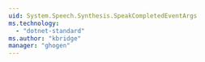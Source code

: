 ```yaml
---
uid: System.Speech.Synthesis.SpeakCompletedEventArgs
ms.technology: 
  - "dotnet-standard"
ms.author: "kbridge"
manager: "ghogen"
---
```

